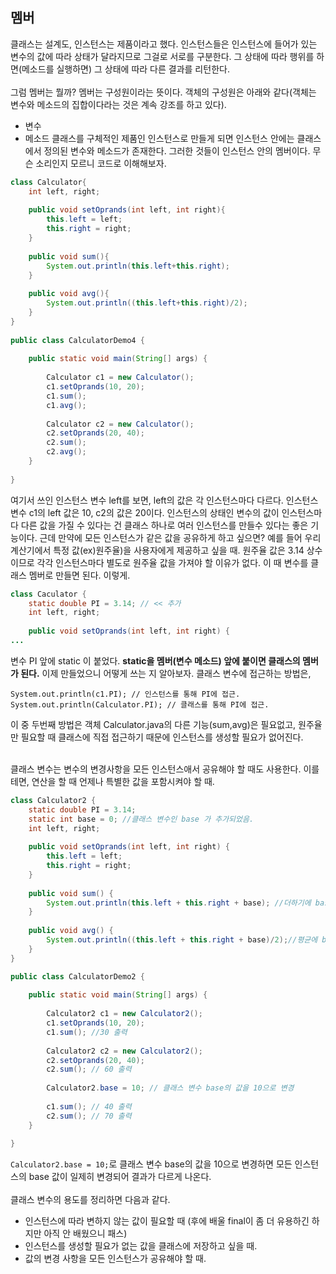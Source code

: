 ## 멤버
클래스는 설계도, 인스턴스는 제품이라고 했다. 인스턴스들은 인스턴스에 들어가 있는 변수의 값에 따라 상태가 달라지므로 그걸로 서로를 구분한다. 
그 상태에 따라 행위를 하면(메소드를 실행하면) 그 상태에 따라 다른 결과를 리턴한다.<br><br>
그럼 멤버는 뭘까? 멤버는 구성원이라는 뜻이다. 객체의 구성원은 아래와 같다(객체는 변수와 메소드의 집합이다라는 것은 계속 강조를 하고 있다).
* 변수
* 메소드
클래스를 구체적인 제품인 인스턴스로 만들게 되면 인스턴스 안에는 클래스에서 정의된 변수와 메소드가 존재한다. 그러한 것들이 인스턴스 안의 멤버이다.
무슨 소리인지 모르니 코드로 이해해보자.
```java
class Calculator{
    int left, right;
      
    public void setOprands(int left, int right){
        this.left = left;
        this.right = right;
    }
      
    public void sum(){
        System.out.println(this.left+this.right);
    }
      
    public void avg(){
        System.out.println((this.left+this.right)/2);
    }
}
  
public class CalculatorDemo4 {
      
    public static void main(String[] args) {
          
        Calculator c1 = new Calculator();
        c1.setOprands(10, 20);
        c1.sum();       
        c1.avg();       
          
        Calculator c2 = new Calculator();
        c2.setOprands(20, 40);
        c2.sum();       
        c2.avg();
    }
  
}
```
여기서 쓰인 인스턴스 변수 left를 보면, left의 값은 각 인스턴스마다 다르다. 인스턴스 변수 c1의 left 값은 10, c2의 값은 20이다. 
인스턴스의 상태인 변수의 값이 인스턴스마다 다른 값을 가질 수 있다는 건 클래스 하나로 여러 인스턴스를 만들수 있다는 좋은 기능이다.
근데 만약에 모든 인스턴스가 같은 값을 공유하게 하고 싶으면? 예를 들어 우리 계산기에서 특정 값(ex)원주율)을 사용자에게 제공하고 싶을 때. 
원주율 값은 3.14 상수이므로 각각 인스턴스마다 별도로 원주율 값을 가져야 할 이유가 없다. 이 때 변수를 클래스 멤버로 만들면 된다. 이렇게.
```java
class Caculator {
    static double PI = 3.14; // << 추가
    int left, right;
    
    public void setOprands(int left, int right) {
...
```
변수 PI 앞에 static 이 붙었다. **static을 멤버(변수 메소드) 앞에 붙이면 클래스의 멤버가 된다.** 이제 만들었으니 어떻게 쓰는 지 알아보자.
클래스 변수에 접근하는 방법은,
```
System.out.println(c1.PI); // 인스턴스를 통해 PI에 접근.
System.out.println(Calculator.PI); // 클래스를 통해 PI에 접근.
```
이 중 두번째 방법은 객체 Calculator.java의 다른 기능(sum,avg)은 필요없고, 원주율만 필요할 때 클래스에 직접 접근하기 때문에 인스턴스를 생성할 필요가 없어진다.<br><br>

클래스 변수는 변수의 변경사항을 모든 인스턴스애서 공유해야 할 때도 사용한다. 이를테면, 연산을 할 때 언제나 특별한 값을 포함시켜야 할 때.
```java
class Calculator2 {
	static double PI = 3.14;
	static int base = 0; //클래스 변수인 base 가 추가되었음.
	int left, right;
	
	public void setOprands(int left, int right) {
		this.left = left;
		this.right = right;
	}
	
	public void sum() {
		System.out.println(this.left + this.right + base); //더하기에 base 값 포함
	}
	
	public void avg() {
		System.out.println((this.left + this.right + base)/2);//평균에 base 값 포함	
	}
}

public class CalculatorDemo2 {
	
	public static void main(String[] args) {
		
		Calculator2 c1 = new Calculator2();
		c1.setOprands(10, 20);
		c1.sum(); //30 출력
		
		Calculator2 c2 = new Calculator2();
		c2.setOprands(20, 40);
		c2.sum(); // 60 출력
		
		Calculator2.base = 10; // 클래스 변수 base의 값을 10으로 변경
		
		c1.sum(); // 40 출력
		c2.sum(); // 70 출력
	}
	
}
```
`Calculator2.base = 10;`로 클래스 변수 base의 값을 10으로 변경하면 모든 인스턴스의 base 값이 일제히 변경되어 결과가 다르게 나온다.<br><br>
클래스 변수의 용도를 정리하면 다음과 같다.
* 인스턴스에 따라 변하지 않는 값이 필요할 때 (후에 배울 final이 좀 더 유용하긴 하지만 아직 안 배웠으니 패스)
* 인스턴스를 생성할 필요가 없는 값을 클래스에 저장하고 싶을 때.
* 값의 변경 사항을 모든 인스턴스가 공유해야 할 때.
